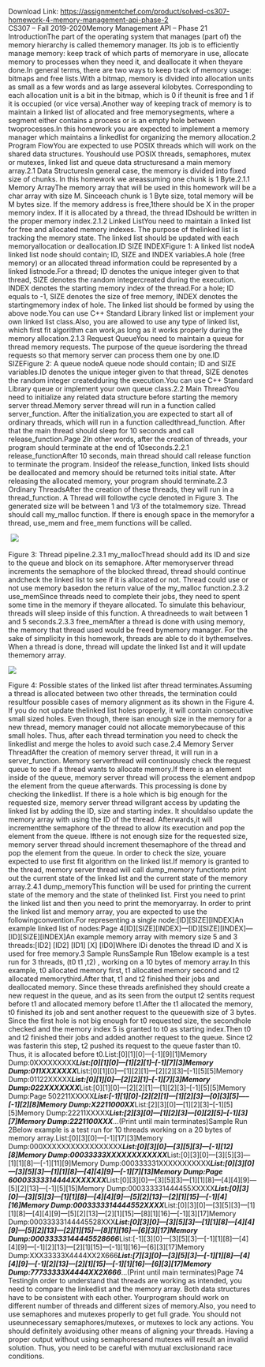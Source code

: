 Download Link: https://assignmentchef.com/product/solved-cs307-homework-4-memory-management-api-phase-2
<br>
CS307 – Fall 2019-2020Memory Management API – Phase 21 IntroductionThe part of the operating system that manages (part of) the memory hierarchy is called thememory manager. Its job is to efficiently manage memory: keep track of which parts of memoryare in use, allocate memory to processes when they need it, and deallocate it when theyare done.In general terms, there are two ways to keep track of memory usage: bitmaps and free lists.With a bitmap, memory is divided into allocation units as small as a few words and as large asseveral kilobytes. Corresponding to each allocation unit is a bit in the bitmap, which is 0 if theunit is free and 1 if it is occupied (or vice versa).Another way of keeping track of memory is to maintain a linked list of allocated and free memorysegments, where a segment either contains a process or is an empty hole between twoprocesses.In this homework you are expected to implement a memory manager which maintains a linkedlist for organizing the memory allocation.2 Program FlowYou are expected to use POSIX threads which will work on the shared data structures. Youshould use POSIX threads, semaphores, mutex or mutexes, linked list and queue data structuresand a main memory array.2.1 Data StructuresIn general case, the memory is divided into fixed size of chunks. In this homework we areassuming one chunk is 1 Byte.2.1.1 Memory ArrayThe memory array that will be used in this homework will be a char array with size M. Sinceeach chunk is 1 Byte size, total memory will be M bytes size. If the memory address is free,1there should be X in the proper memory index. If it is allocated by a thread, the thread IDshould be written in the proper memory index.2.1.2 Linked ListYou need to maintain a linked list for free and allocated memory indexes. The purpose of thelinked list is tracking the memory state. The linked list should be updated with each memoryallocation or deallocation.ID SIZE INDEXFigure 1: A linked list nodeA linked list node should contain; ID, SIZE and INDEX variables.A hole (free memory) or an allocated thread information could be represented by a linked listnode.For a thread; ID denotes the unique integer given to that thread, SIZE denotes the random integercreated during the execution. INDEX denotes the starting memory index of the thread.For a hole; ID equals to -1, SIZE denotes the size of free memory, INDEX denotes the startingmemory index of hole. The linked list should be formed by using the above node.You can use C++ Standard Library linked list or implement your own linked list class.Also, you are allowed to use any type of linked list, which first fit algorithm can work,as long as it works properly during the memory allocation.2.1.3 Request QueueYou need to maintain a queue for thread memory requests. The purpose of the queue isordering the thread requests so that memory server can process them one by one.ID SIZEFigure 2: A queue nodeA queue node should contain; ID and SIZE variables.ID denotes the unique integer given to that thread, SIZE denotes the random integer createdduring the execution.You can use C++ Standard Library queue or implement your own queue class.2.2 Main ThreadYou need to initialize any related data structure before starting the memory server thread.Memory server thread will run in a function called server_function. After the initialization,you are expected to start all of ordinary threads, which will run in a function calledthread_function. After that the main thread should sleep for 10 seconds and call release_function.Page 2In other words, after the creation of threads, your program should terminate at the end of 10seconds.2.2.1 release_functionAfter 10 seconds, main thread should call release function to terminate the program. Insideof the release_function, linked lists should be deallocated and memory should be returned toits initial state. After releasing the allocated memory, your program should terminate.2.3 Ordinary ThreadsAfter the creation of these threads, they will run in a thread_function. A Thread will followthe cycle denoted in Figure 3. The generated size will be between 1 and 1/3 of the totalmemory size. Thread should call my_malloc function. If there is enough space in the memoryfor a thread, use_mem and free_mem functions will be called.

<img decoding="async" data-recalc-dims="1" data-src="https://i0.wp.com/www.ankitcodinghub.com/wp-content/uploads/2020/04/385.png?w=980&amp;ssl=1" class="lazyload" src="data:image/gif;base64,R0lGODlhAQABAAAAACH5BAEKAAEALAAAAAABAAEAAAICTAEAOw==">

 <noscript>

  <img decoding="async" src="https://i0.wp.com/www.ankitcodinghub.com/wp-content/uploads/2020/04/385.png?w=980&amp;ssl=1" data-recalc-dims="1">

 </noscript>Figure 3: Thread pipeline.2.3.1 my_mallocThread should add its ID and size to the queue and block on its semaphore. After memoryserver thread increments the semaphore of the blocked thread, thread should continue andcheck the linked list to see if it is allocated or not. Thread could use or not use memory basedon the return value of the my_malloc function.2.3.2 use_memSince threads need to complete their jobs, they need to spent some time in the memory if theyare allocated. To simulate this behaviour, threads will sleep inside of this function. A threadneeds to wait between 1 and 5 seconds.2.3.3 free_memAfter a thread is done with using memory, the memory that thread used would be freed bymemory manager. For the sake of simplicity in this homework, threads are able to do it bythemselves. When a thread is done, thread will update the linked list and it will update thememory array.<img decoding="async" data-recalc-dims="1" data-src="https://i0.wp.com/www.ankitcodinghub.com/wp-content/uploads/2020/04/957.png?w=980&amp;ssl=1" class="lazyload" src="data:image/gif;base64,R0lGODlhAQABAAAAACH5BAEKAAEALAAAAAABAAEAAAICTAEAOw==">

 <noscript>

  <img decoding="async" src="https://i0.wp.com/www.ankitcodinghub.com/wp-content/uploads/2020/04/957.png?w=980&amp;ssl=1" data-recalc-dims="1">

 </noscript>Figure 4: Possible states of the linked list after thread terminates.Assuming a thread is allocated between two other threads, the termination could resultfour possible cases of memory alignment as its shown in the Figure 4. If you do not update thelinked list holes properly, it will contain consecutive small sized holes. Even though, there isan enough size in the memory for a new thread, memory manager could not allocate memorybecause of this small holes. Thus, after each thread termination you need to check the linkedlist and merge the holes to avoid such case.2.4 Memory Server ThreadAfter the creation of memory server thread, it will run in a server_function. Memory serverthread will continuously check the request queue to see if a thread wants to allocate memory.If there is an element inside of the queue, memory server thread will process the element andpop the element from the queue afterwards. This processing is done by checking the linkedlist. If there is a hole which is big enough for the requested size, memory server thread willgrant access by updating the linked list by adding the ID, size and starting index. It shouldalso update the memory array with using the ID of the thread. Afterwards,it will incrementthe semaphore of the thread to allow its execution and pop the element from the queue. Ifthere is not enough size for the requested size, memory server thread should increment thesemaphore of the thread and pop the element from the queue. In order to check the size, youare expected to use first fit algorithm on the linked list.If memory is granted to the thread, memory server thread will call dump_memory functionto print out the current state of the linked list and the current state of the memory array.2.4.1 dump_memoryThis function will be used for printing the current state of the memory and the state of thelinked list. First you need to print the linked list and then you need to print the memoryarray. In order to print the linked list and memory array, you are expected to use the followingconvention.For representing a single node:[ID][SIZE][INDEX]An example linked list of nodes:Page 4[ID][SIZE][INDEX]—[ID][SIZE][INDEX]—[ID][SIZE][INDEX]An example memory array with memory size 5 and 3 threads:[ID2] [ID2] [ID1] [X] [ID0]Where IDi denotes the thread ID and X is used for free memory.3 Sample RunsSample Run 1Below example is a test run for 3 threads, (t0 t1 ,t2) , working on a 10 bytes of memory array.In this example, t0 allocated memory first, t1 allocated memory second and t2 allocated memorythird.After that, t1 and t2 finished their jobs and deallocated memory. Since these threads arefinished they should create a new request in the queue, and as its seen from the output t2 sentits request before t1 and allocated memory before t1.After the t1 allocated the memory, t0 finished its job and sent another request to the queuewith size of 3 bytes. Since the first hole is not big enough for t0 requested size, the secondhole checked and the memory index 5 is granted to t0 as starting index.Then t0 and t2 finished their jobs and added another request to the queue. Since t2 was fasterin this step, t2 pushed its request to the queue faster than t0. Thus, it is allocated before t0.List:[0][1][0]—[-1][9][1]Memory Dump:0XXXXXXXXX*********************************List:[0][1][0]—[1][2][1]–[-1][7][3]Memory Dump:011XXXXXXX*********************************List:[0][1][0]—[1][2][1]—[2][2][3]–[-1][5][5]Memory Dump:01122XXXXX*********************************List:[0][1][0]—[2][2][1]–[-1][7][3]Memory Dump:022XXXXXXX*********************************List:[0][1][0]—[2][2][1]—[1][2][3]–[-1][5][5]Memory Dump:Page 502211XXXXX*********************************List:[-1][1][0]-[2][2][1]—[1][2][3]—[0][3][5]—–[-1][2][8]Memory Dump:X2211000XX*********************************List:[2][3][0]—[1][2][3]–[-1][5][5]Memory Dump:22211XXXXX*********************************List:[2][3][0]—[1][2][3]—[0][2][5]–[-1][3][7]Memory Dump:2221100XXX*********************************...(Print until main terminates)Sample Run 2Below example is a test run for 10 threads working on a 20 bytes of memory array.List:[0][3][0]—[-1][17][3]Memory Dump:000XXXXXXXXXXXXXXXXX*********************************List:[0][3][0]—[3][5][3]—[-1][12][8]Memory Dump:00033333XXXXXXXXXXXX*********************************List:[0][3][0]—[3][5][3]—[1][1][8]—[-1][11][9]Memory Dump:000333331XXXXXXXXXXX*********************************List:[0][3][0]—[3][5][3]—[1][1][8]—[4][4][9]—[-1][7][13]Memory Dump:Page 60003333314444XXXXXXX*********************************List:[0][3][0]—[3][5][3]—[1][1][8]—[4][4][9]—[5][2][13]—[-1][5][15]Memory Dump:000333331444455XXXXX*********************************List:[0][3][0]—[3][5][3]—[1][1][8]—[4][4][9]—[5][2][13]—[2][1][15]—[-1][4][16]Memory Dump:0003333314444552XXXX*********************************List:[0][3][0]—[3][5][3]—[1][1][8]—[4][4][9]—[5][2][13]—[2][1][15]—[8][1][16]—[-1][3][17]Memory Dump:00033333144445528XXX*********************************List:[0][3][0]—[3][5][3]—[1][1][8]—[4][4][9]—[5][2][13]—[2][1][15]—[8][1][16]—[6][3][17]Memory Dump:00033333144445528666*********************************List:[-1][3][0]—[3][5][3]—[-1][1][8]—[4][4][9]—[-1][2][13]—[2][1][15]—[-1][1][16]—[6][3][17]Memory Dump:XXX33333X4444XX2X666*********************************List:[7][3][0]—[3][5][3]—[-1][1][8]—[4][4][9]—[-1][2][13]—[2][1][15]—[-1][1][16]—[6][3][17]Memory Dump:77733333X4444XX2X666*********************************...(Print until main terminates)Page 74 TestingIn order to understand that threads are working as intended, you need to compare the linkedlist and the memory array. Both data structures have to be consistent with each other. Yourprogram should work on different number of threads and different sizes of memory.Also, you need to use semaphores and mutexes properly to get full grade. You should not useunnecessary semaphores/mutexes, or mutexes to lock any actions. You should definitely avoidusing other means of aligning your threads. Having a proper output without using semaphoresand mutexes will result an invalid solution. Thus, you need to be careful with mutual exclusionand race conditions.